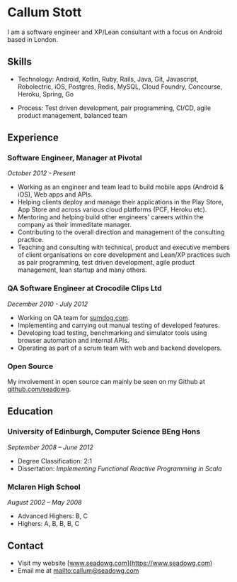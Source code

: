 # Callum Stott

I am a software engineer and XP/Lean consultant with a focus on Android based in London.

## Skills

* Technology: Android, Kotlin, Ruby, Rails, Java, Git,
Javascript, Robolectric, iOS, Postgres, Redis, MySQL,
Cloud Foundry, Concourse, Heroku, Spring, Go

* Process: Test driven development, pair programming, CI/CD, agile product management, balanced team

## Experience

### Software Engineer, Manager at Pivotal

*October 2012 - Present*

* Working as an engineer and team lead to build mobile apps (Android & iOS), Web apps and APIs.
* Helping clients deploy and manage their applications in the Play Store, App Store and across
various cloud platforms (PCF, Heroku etc).
* Mentoring and helping build other engineers' careers within
the company as their immeditate manager.
* Contributing to the overall direction and management of
the consulting practice.
* Teaching and consulting with technical, product and
executive members of client organisations on core
development and Lean/XP practices such as pair programming,
test driven development, agile product management, lean startup and
many others.

### QA Software Engineer at Crocodile Clips Ltd

*December 2010 - July 2012*

* Working on QA team for [sumdog.com](http://sumdog.com).
* Implementing and carrying out manual testing of
developed features.
* Developing load testing, benchmarking and simulator
tools using
browser automation and internal APIs.
* Operating as part of a scrum team with web and backend
developers.

### Open Source

My involvement in open source can mainly be seen on my
Github at
[github.com/seadowg](http://github.com/seadowg).

## Education

### University of Edinburgh, Computer Science BEng Hons

*September 2008 – June 2012*

* Degree Classification: 2:1
* Dissertation: *Implementing Functional Reactive
Programming in Scala*

### Mclaren High School

*August 2002 – May 2008*

* Advanced Highers: B, C
* Highers: A, B, B, B, C

## Contact

* Visit my website [www.seadowg.com](https://www.seadowg.com)
* Email me at <mailto:callum@seadowg.com>
